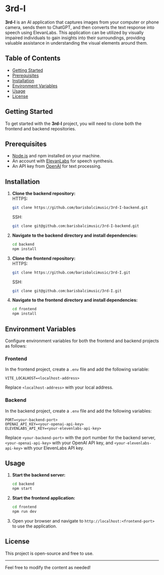# 3rd-I

**3rd-I** is an AI application that captures images from your computer or phone camera, sends them to ChatGPT, and then converts the text response into speech using ElevanLabs. This application can be utilized by visually impaired individuals to gain insights into their surroundings, providing valuable assistance in understanding the visual elements around them.

## Table of Contents

- [Getting Started](#getting-started)
- [Prerequisites](#prerequisites)
- [Installation](#installation)
- [Environment Variables](#environment-variables)
- [Usage](#usage)
- [License](#license)

## Getting Started

To get started with the **3rd-I** project, you will need to clone both the frontend and backend repositories.

## Prerequisites

- [Node.js](https://nodejs.org/) and npm installed on your machine.
- An account with [ElevanLabs](https://www.elevenlabs.io/) for speech synthesis.
- An API key from [OpenAI](https://beta.openai.com/signup/) for text processing.

## Installation

1. **Clone the backend repository:**  
   HTTPS:

   ```bash
   git clone https://github.com/barisbalcimusic/3rd-I-backend.git
   ```

   SSH:

   ```bash
   git clone git@github.com:barisbalcimusic/3rd-I-backend.git
   ```

2. **Navigate to the backend directory and install dependencies:**

   ```bash
   cd backend
   npm install
   ```

3. **Clone the frontend repository:**  
   HTTPS:

   ```bash
   git clone https://github.com/barisbalcimusic/3rd-I.git
   ```

   SSH:

   ```bash
   git clone git@github.com:barisbalcimusic/3rd-I.git
   ```

4. **Navigate to the frontend directory and install dependencies:**
   ```bash
   cd frontend
   npm install
   ```

## Environment Variables

Configure environment variables for both the frontend and backend projects as follows:

### Frontend

In the frontend project, create a `.env` file and add the following variable:

```plaintext
VITE_LOCALHOST=<localhost-address>
```

Replace `<localhost-address>` with your local address.

### Backend

In the backend project, create a `.env` file and add the following variables:

```plaintext
PORT=<your-backend-port>
OPENAI_API_KEY=<your-openai-api-key>
ELEVENLABS_API_KEY=<your-elevenlabs-api-key>
```

Replace `<your-backend-port>` with the port number for the backend server, `<your-openai-api-key>` with your OpenAI API key, and `<your-elevenlabs-api-key>` with your ElevenLabs API key.

## Usage

1. **Start the backend server:**

   ```bash
   cd backend
   npm start
   ```

2. **Start the frontend application:**

   ```bash
   cd frontend
   npm run dev
   ```

3. Open your browser and navigate to `http://localhost:<frontend-port>` to use the application.

## License

This project is open-source and free to use.

---

Feel free to modify the content as needed!
